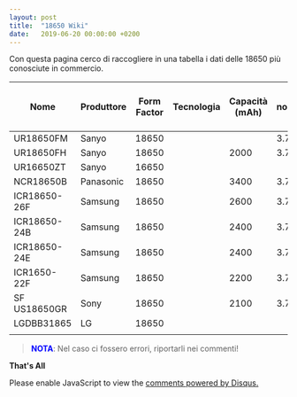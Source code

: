 ```yaml
---
layout: post
title:  "18650 Wiki"
date:   2019-06-20 00:00:00 +0200
---
```


Con questa pagina cerco di raccogliere in una tabella i dati delle 18650 più conosciute in commercio. 

| Nome | Produttore | Form Factor | Tecnologia |Capacità (mAh) | V nominale ( V ) | V max ( V )|V min ( V )| I max ( A ) | I Picco ( A ) | I carica ( A ) |
|-------|--------|---------|---------|---------|---------|---------|---------|---------|---------|---------|
| UR18650FM | Sanyo | 18650 | | | 3.7 | 4.2 | | | | |
| UR18650FH | Sanyo | 18650 | |2000  | 3.7 | 4.2 | | | | |
| UR16650ZT | Sanyo | 16650 |  |  |  | | | | |
| NCR18650B | Panasonic | 18650 | | 3400 | 3.7 | 4.2 | | | | |
| ICR18650-26F | Samsung | 18650 | | 2600 | 3.7 | 4.2 | | | | |
| ICR18650-24B | Samsung | 18650 | | 2400 | 3.7 | 4.2 | | | | |
| ICR18650-24E | Samsung | 18650 | | 2400 | 3.7 | 4.2 | | | | |
| ICR1650-22F |  Samsung | 18650 | | 2200 | 3.7 | 4.2 | | | | |
| SF US18650GR | Sony | 18650 |  | 2100 | 3.7 | 4.2 | 3.0 | | 1 |
| LGDBB31865 | LG | 18650 |  |  |  | | | | |
| | | | | | | | | | |


  
><span style="color:blue">**NOTA**</span>:  Nel caso ci fossero errori, riportarli nei commenti! 

**That's All**


 
<div id="disqus_thread"></div>
<script>

/**
*  RECOMMENDED CONFIGURATION VARIABLES: EDIT AND UNCOMMENT THE SECTION BELOW TO INSERT DYNAMIC VALUES FROM YOUR PLATFORM OR CMS.
*  LEARN WHY DEFINING THESE VARIABLES IS IMPORTANT: https://disqus.com/admin/universalcode/#configuration-variables*/
/*
var disqus_config = function () {
this.page.url = https://pietrotti97.com/pagine/progetti/2019/06/20/18650.html;  // Replace PAGE_URL with your page's canonical URL variable
this.page.identifier = 18650wiki; // Replace PAGE_IDENTIFIER with your page's unique identifier variable
};
*/
(function() { // DON'T EDIT BELOW THIS LINE
var d = document, s = d.createElement('script');
s.src = 'https://pietrotti97.disqus.com/embed.js';
s.setAttribute('data-timestamp', +new Date());
(d.head || d.body).appendChild(s);
})();
</script>
<noscript>Please enable JavaScript to view the <a href="https://disqus.com/?ref_noscript">comments powered by Disqus.</a></noscript>
                            
